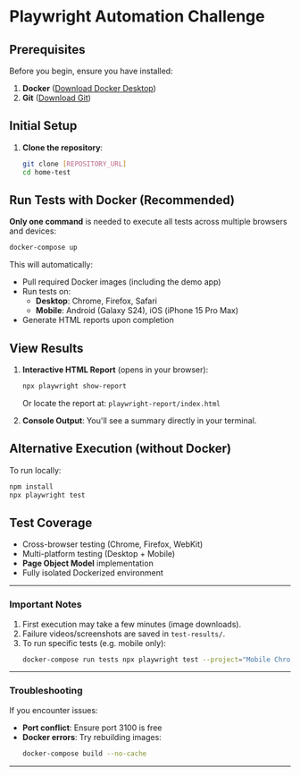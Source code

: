 # Playwright Automation Challenge

## Prerequisites
Before you begin, ensure you have installed:
1. **Docker** ([Download Docker Desktop](https://www.docker.com/products/docker-desktop))
2. **Git** ([Download Git](https://git-scm.com/downloads))

## Initial Setup
1. **Clone the repository**:
   ```bash
   git clone [REPOSITORY_URL]
   cd home-test
   ```

## Run Tests with Docker (Recommended)
**Only one command** is needed to execute all tests across multiple browsers and devices:
```bash
docker-compose up
```
This will automatically:
- Pull required Docker images (including the demo app)
- Run tests on:
  - **Desktop**: Chrome, Firefox, Safari
  - **Mobile**: Android (Galaxy S24), iOS (iPhone 15 Pro Max)
- Generate HTML reports upon completion

## View Results
1. **Interactive HTML Report** (opens in your browser):
   ```bash
   npx playwright show-report
   ```
   Or locate the report at: `playwright-report/index.html`

2. **Console Output**: You'll see a summary directly in your terminal.

## Alternative Execution (without Docker)
To run locally:
```bash
npm install
npx playwright test
```

## Test Coverage
- Cross-browser testing (Chrome, Firefox, WebKit)
- Multi-platform testing (Desktop + Mobile)
- **Page Object Model** implementation
- Fully isolated Dockerized environment

---

### Important Notes
1. First execution may take a few minutes (image downloads).
2. Failure videos/screenshots are saved in `test-results/`.
3. To run specific tests (e.g. mobile only):
   ```bash
   docker-compose run tests npx playwright test --project="Mobile Chrome"
   ```

---

### Troubleshooting
If you encounter issues:
- **Port conflict**: Ensure port 3100 is free
- **Docker errors**: Try rebuilding images:
  ```bash
  docker-compose build --no-cache
  ```

---